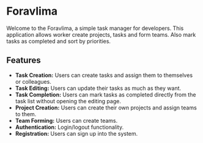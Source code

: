 # Foravlima

Welcome to the Foravlima, a simple task manager for developers. This application allows worker create projects, tasks and form teams. Also mark tasks as completed and sort by priorities.

## Features

- **Task Creation:** Users can create tasks and assign them to themselves or colleagues.
- **Task Editing:** Users can update their tasks as much as they want.
- **Task Completion:** Users can mark tasks as completed directly from the task list without opening the editing page.
- **Project Creation:** Users can create their own projects and assign teams to them.
- **Team Forming:** Users can create teams.
- **Authentication:** Login/logout functionality.
- **Registration:** Users can sign up into the system.

